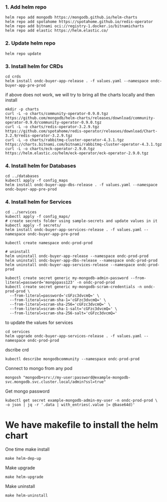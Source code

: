 ### 1. Add helm repo
```shell
helm repo add mongodb https://mongodb.github.io/helm-charts
helm repo add spotahome https://spotahome.github.io/redis-operator
helm repo add bitnami oci://registry-1.docker.io/bitnamicharts
helm repo add elastic https://helm.elastic.co/
```

### 2. Update helm repo
```shell
helm repo update
```

### 3. Install helm for CRDs
```shell
cd crds
helm install ondc-buyer-app-release . -f values.yaml --namespace ondc-buyer-app-pre-prod
``` 
if above does not work, we will try to bring all the charts locally and then install
```shell
mkdir -p charts
curl -L -o charts/community-operator-0.9.0.tgz https://github.com/mongodb/helm-charts/releases/download/community-operator-0.9.0/community-operator-0.9.0.tgz
curl -L -o charts/redis-operator-3.2.9.tgz https://github.com/spotahome/redis-operator/releases/download/Chart-3.2.9/redis-operator-3.2.9.tgz
curl -L -o charts/rabbitmq-cluster-operator-4.3.1.tgz https://charts.bitnami.com/bitnami/rabbitmq-cluster-operator-4.3.1.tgz
curl -L -o charts/eck-operator-2.9.0.tgz https://helm.elastic.co/helm/eck-operator/eck-operator-2.9.0.tgz
```

### 4. Install helm for Databases
```shell
cd ../databases
kubectl apply -f config_maps
helm install ondc-buyer-app-dbs-release . -f values.yaml --namespace ondc-buyer-app-pre-prod
```

### 4. Install helm for Services
```shell
cd ../services
kubectl apply -f config_maps/
# create secrets folder using sample-secrets and update values in it
kubectl apply -f secrets/
helm install ondc-buyer-app-services-release . -f values.yaml --namespace ondc-buyer-app-pre-prod
```

```shell
kubectl create namespace ondc-prod-prod
```

```shell
# uninstall
helm uninstall ondc-buyer-app-release --namespace ondc-prod-prod
helm uninstall ondc-buyer-app-dbs-release --namespace ondc-prod-prod
helm uninstall ondc-buyer-app-services-release --namespace ondc-prod-prod
```

```shell
kubectl create secret generic my-mongodb-admin-password --from-literal=password='mongopass123' -n ondc-prod-prod
kubectl create secret generic my-mongodb-scram-credentials -n ondc-prod-prod \
  --from-literal=password='cGFzc3dvcmQ=' \
  --from-literal=scram-sha-1='cGFzc3dvcmQ=' \
  --from-literal=scram-sha-256='cGFzc3dvcmQ=' \
  --from-literal=scram-sha-1-salt='cGFzc3dvcmQ=' \
  --from-literal=scram-sha-256-salt='cGFzc3dvcmQ='
```

to update the values for services
```shell
cd services
helm upgrade ondc-buyer-app-services-release . -f values.yaml --namespace ondc-prod-prod
```

dscribe crd
```shell
kubectl describe mongodbcommunity --namespace ondc-prod-prod
```

Connect to mongo from any pod
```shell
mongosh "mongodb+srv://my-user:password@example-mongodb-svc.mongodb.svc.cluster.local/admin?ssl=true"
```
Get mongo password
```shell
kubectl get secret example-mongodb-admin-my-user -n ondc-prod-prod \
-o json | jq -r '.data | with_entries(.value |= @base64d)'
```

# We have makefile to install the helm chart
One time make install
```shell
make helm-dep-up
```

Make upgrade
```shell
make helm-upgrade
```

Make uninstall
```shell
make helm-uninstall
```